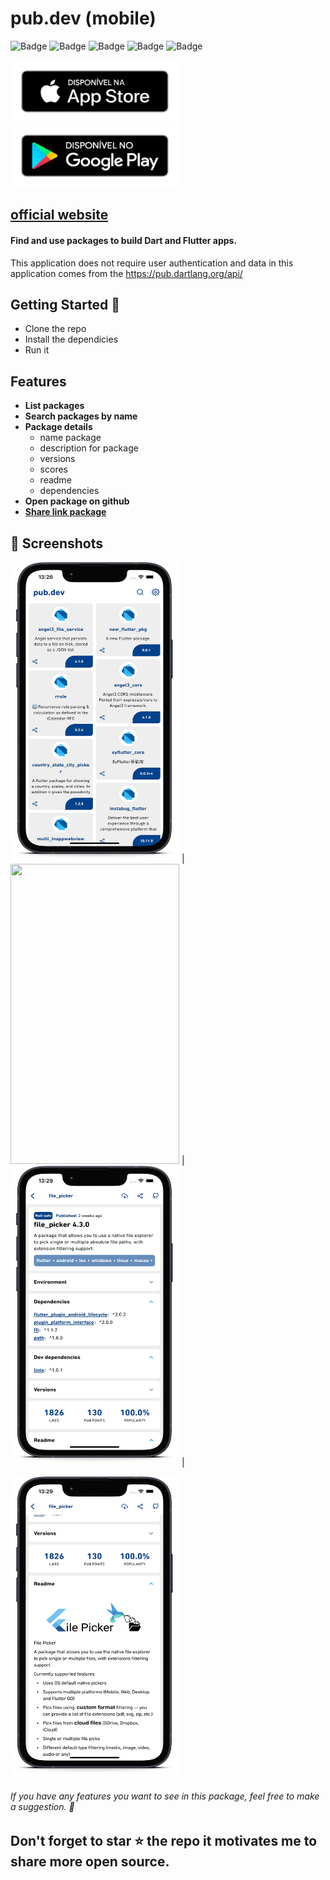 # pub.dev (mobile)

![Badge](https://img.shields.io/static/v1?label=playstore&message=v0.0.7&color=blue&?style=flat) ![Badge](https://img.shields.io/static/v1?label=build&message=passing&color=green&?style=flat) ![Badge](https://img.shields.io/static/v1?label=android&message=4.1&color=darkgreen&?style=flat) ![Badge](https://img.shields.io/static/v1?label=iOS&message=13.0&color=orange&?style=flat) ![Badge](https://img.shields.io/static/v1?label=status&message=completed&color=green&?style=flat)

<p float="left;padding=10px">
<a href="https://apps.apple.com/app/pub.dev/id1526026915"><img src="./apple.png" width="270" height="100"> </a> 
<a href="https://play.google.com/store/apps/details?id=nunioz.app.pub_dev"><img src="./google-play.png" width="270" height="100"> </a> 
 </p>  

[comment]: <> ([![apple]&#40;./apple.png&#41;]&#40;https://apps.apple.com/app/pub.dev/id1526026915&#41;)

[comment]: <> ([![google]&#40;./google-play.png&#41;]&#40;https://play.google.com/store/apps/details?id=nunioz.app.pub_dev&#41;)

## [**official website**](https://pub.dev/packages)

#### Find and use packages to build Dart and Flutter apps.

This application does not require user authentication and data in this application comes from
the https://pub.dartlang.org/api/

## Getting Started 🚀

- Clone the repo
- Install the dependicies
- Run it

## Features

- **List packages**
- **Search packages by name**
- **Package details**
    - name package
    - description for package
    - versions
    - scores
    - readme
    - dependencies
- **Open package on github**
- [**Share link package**](https://pub.dev/packages)

## 📸 Screenshots

<p float="left;padding=10px">
<img src="/screenshots/smartmockups_klcem8w7.png" width="270" height="480"> |
<img src="/screenshots/smartmockups_klcen4ty.png" width="270" height="480"> |
<img src="/screenshots/smartmockups_klcesngj.png" width="270" height="480"> |
 </p>
<p float="left;padding=10px">
 <img src="/screenshots/smartmockups_klceoqtt.png" width="270" height="480"> 
</p>

###### If you have any features you want to see in this package, feel free to make a suggestion. 🎉

## Don't forget to star ⭐ the repo it motivates me to share more open source.
 
